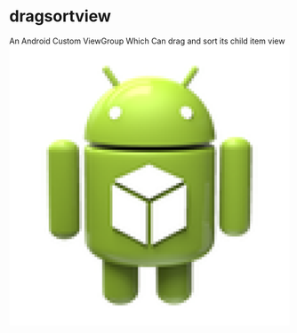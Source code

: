 dragsortview
============

An Android Custom ViewGroup Which Can drag and sort its child item view
![test](ic_launcher-web.png)